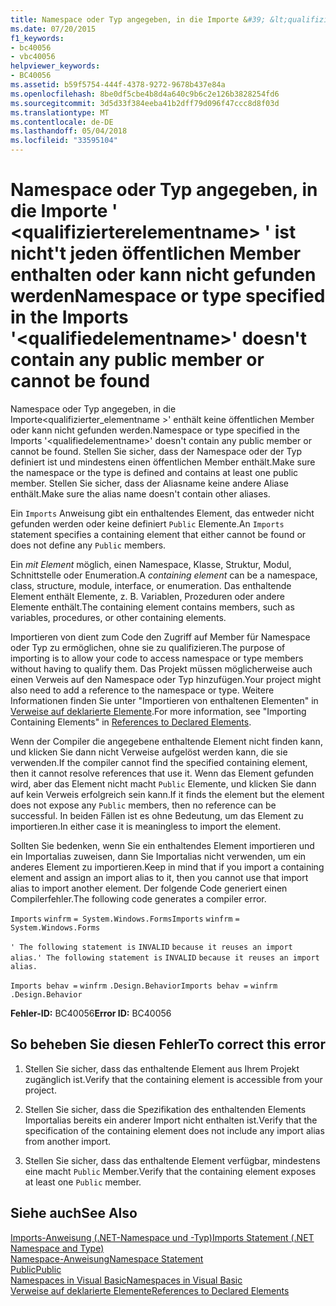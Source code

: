 ```yaml
---
title: Namespace oder Typ angegeben, in die Importe &#39; &lt;qualifizierterelementname&gt; &#39; ist nicht&#39;t jeden öffentlichen Member enthalten oder kann nicht gefunden werden
ms.date: 07/20/2015
f1_keywords:
- bc40056
- vbc40056
helpviewer_keywords:
- BC40056
ms.assetid: b59f5754-444f-4378-9272-9678b437e84a
ms.openlocfilehash: 8be0df5cbe4b8d4a640c9b6c2e126b3828254fd6
ms.sourcegitcommit: 3d5d33f384eeba41b2dff79d096f47ccc8d8f03d
ms.translationtype: MT
ms.contentlocale: de-DE
ms.lasthandoff: 05/04/2018
ms.locfileid: "33595104"
---
```

# <a name="namespace-or-type-specified-in-the-imports-39ltqualifiedelementnamegt39-doesn39t-contain-any-public-member-or-cannot-be-found"></a><span data-ttu-id="9d15c-102">Namespace oder Typ angegeben, in die Importe &#39; &lt;qualifizierterelementname&gt; &#39; ist nicht&#39;t jeden öffentlichen Member enthalten oder kann nicht gefunden werden</span><span class="sxs-lookup"><span data-stu-id="9d15c-102">Namespace or type specified in the Imports &#39;&lt;qualifiedelementname&gt;&#39; doesn&#39;t contain any public member or cannot be found</span></span>
<span data-ttu-id="9d15c-103">Namespace oder Typ angegeben, in die Importe\<qualifizierter_elementname >' enthält keine öffentlichen Member oder kann nicht gefunden werden.</span><span class="sxs-lookup"><span data-stu-id="9d15c-103">Namespace or type specified in the Imports '\<qualifiedelementname>' doesn't contain any public member or cannot be found.</span></span> <span data-ttu-id="9d15c-104">Stellen Sie sicher, dass der Namespace oder der Typ definiert ist und mindestens einen öffentlichen Member enthält.</span><span class="sxs-lookup"><span data-stu-id="9d15c-104">Make sure the namespace or the type is defined and contains at least one public member.</span></span> <span data-ttu-id="9d15c-105">Stellen Sie sicher, dass der Aliasname keine andere Aliase enthält.</span><span class="sxs-lookup"><span data-stu-id="9d15c-105">Make sure the alias name doesn't contain other aliases.</span></span>  
  
 <span data-ttu-id="9d15c-106">Ein `Imports` Anweisung gibt ein enthaltendes Element, das entweder nicht gefunden werden oder keine definiert `Public` Elemente.</span><span class="sxs-lookup"><span data-stu-id="9d15c-106">An `Imports` statement specifies a containing element that either cannot be found or does not define any `Public` members.</span></span>  
  
 <span data-ttu-id="9d15c-107">Ein *mit Element* möglich, einen Namespace, Klasse, Struktur, Modul, Schnittstelle oder Enumeration.</span><span class="sxs-lookup"><span data-stu-id="9d15c-107">A *containing element* can be a namespace, class, structure, module, interface, or enumeration.</span></span> <span data-ttu-id="9d15c-108">Das enthaltende Element enthält Elemente, z. B. Variablen, Prozeduren oder andere Elemente enthält.</span><span class="sxs-lookup"><span data-stu-id="9d15c-108">The containing element contains members, such as variables, procedures, or other containing elements.</span></span>  
  
 <span data-ttu-id="9d15c-109">Importieren von dient zum Code den Zugriff auf Member für Namespace oder Typ zu ermöglichen, ohne sie zu qualifizieren.</span><span class="sxs-lookup"><span data-stu-id="9d15c-109">The purpose of importing is to allow your code to access namespace or type members without having to qualify them.</span></span> <span data-ttu-id="9d15c-110">Das Projekt müssen möglicherweise auch einen Verweis auf den Namespace oder Typ hinzufügen.</span><span class="sxs-lookup"><span data-stu-id="9d15c-110">Your project might also need to add a reference to the namespace or type.</span></span> <span data-ttu-id="9d15c-111">Weitere Informationen finden Sie unter "Importieren von enthaltenen Elementen" in [Verweise auf deklarierte Elemente](../../../visual-basic/programming-guide/language-features/declared-elements/references-to-declared-elements.md).</span><span class="sxs-lookup"><span data-stu-id="9d15c-111">For more information, see "Importing Containing Elements" in [References to Declared Elements](../../../visual-basic/programming-guide/language-features/declared-elements/references-to-declared-elements.md).</span></span>  
  
 <span data-ttu-id="9d15c-112">Wenn der Compiler die angegebene enthaltende Element nicht finden kann, und klicken Sie dann nicht Verweise aufgelöst werden kann, die sie verwenden.</span><span class="sxs-lookup"><span data-stu-id="9d15c-112">If the compiler cannot find the specified containing element, then it cannot resolve references that use it.</span></span> <span data-ttu-id="9d15c-113">Wenn das Element gefunden wird, aber das Element nicht macht `Public` Elemente, und klicken Sie dann auf kein Verweis erfolgreich sein kann.</span><span class="sxs-lookup"><span data-stu-id="9d15c-113">If it finds the element but the element does not expose any `Public` members, then no reference can be successful.</span></span> <span data-ttu-id="9d15c-114">In beiden Fällen ist es ohne Bedeutung, um das Element zu importieren.</span><span class="sxs-lookup"><span data-stu-id="9d15c-114">In either case it is meaningless to import the element.</span></span>  
  
 <span data-ttu-id="9d15c-115">Sollten Sie bedenken, wenn Sie ein enthaltendes Element importieren und ein Importalias zuweisen, dann Sie Importalias nicht verwenden, um ein anderes Element zu importieren.</span><span class="sxs-lookup"><span data-stu-id="9d15c-115">Keep in mind that if you import a containing element and assign an import alias to it, then you cannot use that import alias to import another element.</span></span> <span data-ttu-id="9d15c-116">Der folgende Code generiert einen Compilerfehler.</span><span class="sxs-lookup"><span data-stu-id="9d15c-116">The following code generates a compiler error.</span></span>  
  
 <span data-ttu-id="9d15c-117">`Imports`   `winfrm`   `= System.Windows.Forms`</span><span class="sxs-lookup"><span data-stu-id="9d15c-117">`Imports`   `winfrm`   `= System.Windows.Forms`</span></span>  
  
 <span data-ttu-id="9d15c-118">`' The following statement is`   `INVALID`   `because it reuses an import alias.`</span><span class="sxs-lookup"><span data-stu-id="9d15c-118">`' The following statement is`   `INVALID`   `because it reuses an import alias.`</span></span>  
  
 <span data-ttu-id="9d15c-119">`Imports behav =`   `winfrm`  `.Design.Behavior`</span><span class="sxs-lookup"><span data-stu-id="9d15c-119">`Imports behav =`   `winfrm`  `.Design.Behavior`</span></span>  
  
 <span data-ttu-id="9d15c-120">**Fehler-ID:** BC40056</span><span class="sxs-lookup"><span data-stu-id="9d15c-120">**Error ID:** BC40056</span></span>  
  
## <a name="to-correct-this-error"></a><span data-ttu-id="9d15c-121">So beheben Sie diesen Fehler</span><span class="sxs-lookup"><span data-stu-id="9d15c-121">To correct this error</span></span>  
  
1.  <span data-ttu-id="9d15c-122">Stellen Sie sicher, dass das enthaltende Element aus Ihrem Projekt zugänglich ist.</span><span class="sxs-lookup"><span data-stu-id="9d15c-122">Verify that the containing element is accessible from your project.</span></span>  
  
2.  <span data-ttu-id="9d15c-123">Stellen Sie sicher, dass die Spezifikation des enthaltenden Elements Importalias bereits ein anderer Import nicht enthalten ist.</span><span class="sxs-lookup"><span data-stu-id="9d15c-123">Verify that the specification of the containing element does not include any import alias from another import.</span></span>  
  
3.  <span data-ttu-id="9d15c-124">Stellen Sie sicher, dass das enthaltende Element verfügbar, mindestens eine macht `Public` Member.</span><span class="sxs-lookup"><span data-stu-id="9d15c-124">Verify that the containing element exposes at least one `Public` member.</span></span>  
  
## <a name="see-also"></a><span data-ttu-id="9d15c-125">Siehe auch</span><span class="sxs-lookup"><span data-stu-id="9d15c-125">See Also</span></span>  
 [<span data-ttu-id="9d15c-126">Imports-Anweisung (.NET-Namespace und -Typ)</span><span class="sxs-lookup"><span data-stu-id="9d15c-126">Imports Statement (.NET Namespace and Type)</span></span>](../../../visual-basic/language-reference/statements/imports-statement-net-namespace-and-type.md)  
 [<span data-ttu-id="9d15c-127">Namespace-Anweisung</span><span class="sxs-lookup"><span data-stu-id="9d15c-127">Namespace Statement</span></span>](../../../visual-basic/language-reference/statements/namespace-statement.md)  
 [<span data-ttu-id="9d15c-128">Public</span><span class="sxs-lookup"><span data-stu-id="9d15c-128">Public</span></span>](../../../visual-basic/language-reference/modifiers/public.md)  
 [<span data-ttu-id="9d15c-129">Namespaces in Visual Basic</span><span class="sxs-lookup"><span data-stu-id="9d15c-129">Namespaces in Visual Basic</span></span>](../../../visual-basic/programming-guide/program-structure/namespaces.md)  
 [<span data-ttu-id="9d15c-130">Verweise auf deklarierte Elemente</span><span class="sxs-lookup"><span data-stu-id="9d15c-130">References to Declared Elements</span></span>](../../../visual-basic/programming-guide/language-features/declared-elements/references-to-declared-elements.md)
